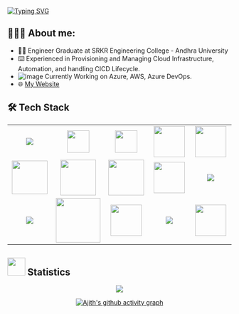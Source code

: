 [![Typing SVG](https://readme-typing-svg.herokuapp.com?font=Josefin+Sans&size=40&lines=Hi+There!;I'm+AJITH+KALISETTI;DevOps+Engineer&color=000080&width=400&height=70)](https://git.io/typing-svg)

## 👨🏻‍💻 About me:

- 👨‍🎓 Engineer Graduate at SRKR Engineering College - Andhra University
- ⌨️ Experienced in Provisioning and Managing Cloud Infrastructure, Automation, and handling CICD Lifecycle.
- ![image](https://github.com/ajithkalisetti/ajithkalisetti/assets/83327765/07754b55-b1a8-4986-a5a8-550ff6565706) Currently Working on Azure, AWS, Azure DevOps.
- 🌐 [My Website](https://ajithkalisetti.github.io/)

## 🛠 Tech Stack

<table>
<tr>
    <td align='center' width="100">
        <img src="https://www.vectorlogo.zone/logos/linux/linux-ar21.svg">
    </td>
    <td align='center' width="100">
        <img src="https://cdn.worldvectorlogo.com/logos/microsoft-windows-22.svg" width="50">
    </td>
    <td align='center' width="100">
        <img src="https://upload.wikimedia.org/wikipedia/commons/f/fa/Microsoft_Azure.svg" width="50" >
    </td>
     <td align='center' width="100">
        <img src="https://cdn.worldvectorlogo.com/logos/aws-2.svg" width="70">
    </td>
    <td align='center' width="100">
        <img src="https://cdn.worldvectorlogo.com/logos/google-cloud-2.svg" width="70" >
    </td>
</tr>
<tr>
    <td align='center' width="100">
        <img src="https://www.svgrepo.com/show/376353/terraform.svg" width="80" height="75" >
    </td>
    <td align='center' width="100">
        <img src="https://www.vectorlogo.zone/logos/ansible/ansible-ar21.svg" width="80" height="80">
    </td>
    <td align='center' width="100">
        <img src="https://www.vectorlogo.zone/logos/gnu_bash/gnu_bash-official.svg" width="80" >
    </td>
     <td align='center' width="100">
        <img src="https://raw.githubusercontent.com/gist/Xainey/d5bde7d01dcbac51ac951810e94313aa/raw/6c858c46726541b48ddaaebab29c41c07a196394/PowerShell.svg" width="70">
    </td>
    <td align='center' width="100">
        <img src="https://www.vectorlogo.zone/logos/vagrantup/vagrantup-official.svg">
    </td>
</tr>
<tr>
    <td align='center' width="100">
        <img src="https://www.vectorlogo.zone/logos/jenkins/jenkins-ar21.svg">
    </td>
    <td align='center' width="100">
        <img src="https://zeevector.com/wp-content/uploads/Microsoft-Azure-DevOps-logo.png" width="100" >
    </td>
    <td align='center' width="100">
        <img src="https://seeklogo.com/images/S/sonarcloud-logo-39208B5388-seeklogo.com.png" width="70" >
    </td>
    <td align='center' width="100">
        <img src="https://cdn.worldvectorlogo.com/logos/docker-3.svg">
    </td>
    <td align='center' width="100">
        <img src="https://juststickers.in/wp-content/uploads/2018/11/kubernetes-wordmark.png" width="70" >
    </td>
</tr>
</table>

## <img src="https://raw.githubusercontent.com/Ashutosh00710/github-readme-activity-graph/42ef9eee568769795fe6fe7d8d1b1259cda8d773/asset/logo.svg" width="40px"> Statistics 

<div align="center">

![](https://github-readme-streak-stats.herokuapp.com/?user=ajithkalisetti&theme=dark&dates=00e673)

[![Ajith's github activity graph](https://github-readme-activity-graph.vercel.app/graph?username=ajithkalisetti&theme=react-dark)](https://github.com/ajithkalisetti/github-readme-activity-graph)

</div>
